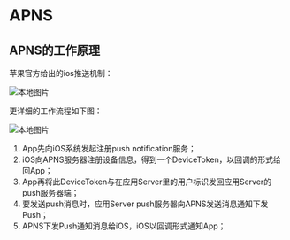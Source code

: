 #  APNS

##  APNS的工作原理

苹果官方给出的ios推送机制：

![本地图片](./MDImage/apns_overview.jpg)

更详细的工作流程如下图：

![本地图片](./MDImage/apns_workspecific.jpg)

1. App先向iOS系统发起注册push notification服务；
2. iOS向APNS服务器注册设备信息，得到一个DeviceToken，以回调的形式给回App；
3. App再将此DeviceToken与在应用Server里的用户标识发回应用Server的push服务器端；
4. 要发送push消息时，应用Server push服务器向APNS发送消息通知下发Push；
5. APNS下发Push通知消息给iOS，iOS以回调形式通知App；



